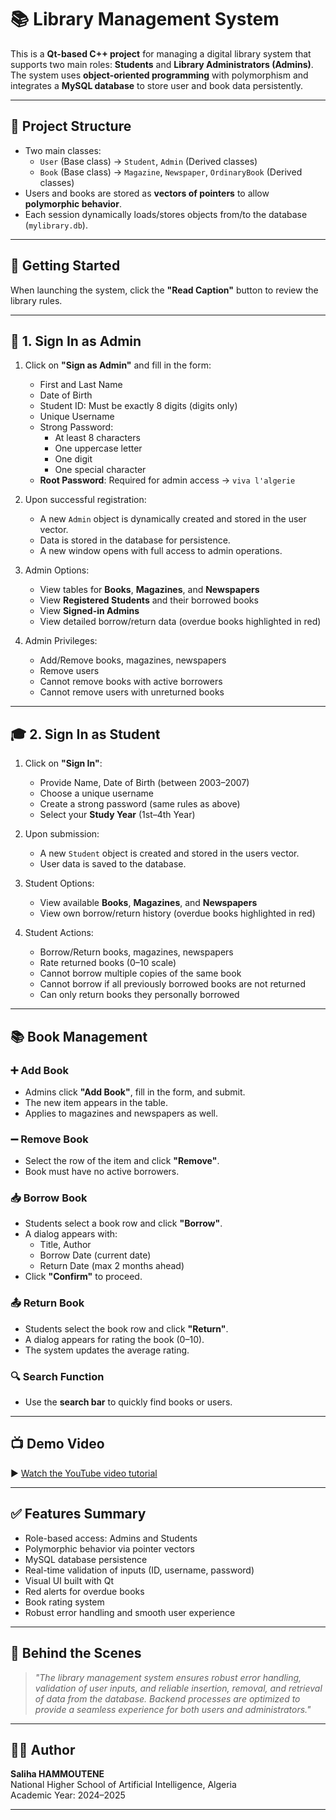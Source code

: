 # 📚 Library Management System

This is a **Qt-based C++ project** for managing a digital library system that supports two main roles: **Students** and **Library Administrators (Admins)**. The system uses **object-oriented programming** with polymorphism and integrates a **MySQL database** to store user and book data persistently.

---

## 🔧 Project Structure

- Two main classes:
  - `User` (Base class) → `Student`, `Admin` (Derived classes)
  - `Book` (Base class) → `Magazine`, `Newspaper`, `OrdinaryBook` (Derived classes)
- Users and books are stored as **vectors of pointers** to allow **polymorphic behavior**.
- Each session dynamically loads/stores objects from/to the database (`mylibrary.db`).

---

## 📜 Getting Started

When launching the system, click the **"Read Caption"** button to review the library rules.

---

## 👤 1. Sign In as Admin

1. Click on **"Sign as Admin"** and fill in the form:
   - First and Last Name
   - Date of Birth
   - Student ID: Must be exactly 8 digits (digits only)
   - Unique Username
   - Strong Password:
     - At least 8 characters
     - One uppercase letter
     - One digit
     - One special character
   - **Root Password**: Required for admin access → `viva l'algerie`

2. Upon successful registration:
   - A new `Admin` object is dynamically created and stored in the user vector.
   - Data is stored in the database for persistence.
   - A new window opens with full access to admin operations.

3. Admin Options:
   - View tables for **Books**, **Magazines**, and **Newspapers**
   - View **Registered Students** and their borrowed books
   - View **Signed-in Admins**
   - View detailed borrow/return data (overdue books highlighted in red)

4. Admin Privileges:
   - Add/Remove books, magazines, newspapers
   - Remove users
   - Cannot remove books with active borrowers
   - Cannot remove users with unreturned books

---

## 🎓 2. Sign In as Student

1. Click on **"Sign In"**:
   - Provide Name, Date of Birth (between 2003–2007)
   - Choose a unique username
   - Create a strong password (same rules as above)
   - Select your **Study Year** (1st–4th Year)

2. Upon submission:
   - A new `Student` object is created and stored in the users vector.
   - User data is saved to the database.

3. Student Options:
   - View available **Books**, **Magazines**, and **Newspapers**
   - View own borrow/return history (overdue books highlighted in red)

4. Student Actions:
   - Borrow/Return books, magazines, newspapers
   - Rate returned books (0–10 scale)
   - Cannot borrow multiple copies of the same book
   - Cannot borrow if all previously borrowed books are not returned
   - Can only return books they personally borrowed

---

## 📚 Book Management

### ➕ Add Book
- Admins click **"Add Book"**, fill in the form, and submit.
- The new item appears in the table.
- Applies to magazines and newspapers as well.

### ➖ Remove Book
- Select the row of the item and click **"Remove"**.
- Book must have no active borrowers.

### 📥 Borrow Book
- Students select a book row and click **"Borrow"**.
- A dialog appears with:
  - Title, Author
  - Borrow Date (current date)
  - Return Date (max 2 months ahead)
- Click **"Confirm"** to proceed.

### 📤 Return Book
- Students select the book row and click **"Return"**.
- A dialog appears for rating the book (0–10).
- The system updates the average rating.

### 🔍 Search Function
- Use the **search bar** to quickly find books or users.

---

## 📺 Demo Video

▶️ [Watch the YouTube video tutorial](https://www.youtube.com/watch?v=oh1aYQt3Zg4)

---

## ✅ Features Summary

- Role-based access: Admins and Students
- Polymorphic behavior via pointer vectors
- MySQL database persistence
- Real-time validation of inputs (ID, username, password)
- Visual UI built with Qt
- Red alerts for overdue books
- Book rating system
- Robust error handling and smooth user experience

---

## 🧠 Behind the Scenes

> _"The library management system ensures robust error handling, validation of user inputs, and reliable insertion, removal, and retrieval of data from the database. Backend processes are optimized to provide a seamless experience for both users and administrators."_  

---

## 👨‍💻 Author

**Saliha HAMMOUTENE**  
National Higher School of Artificial Intelligence, Algeria  
Academic Year: 2024–2025

---

